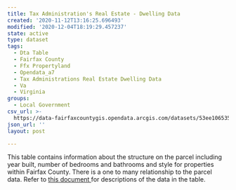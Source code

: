 ```yaml
---
title: Tax Administration's Real Estate - Dwelling Data
created: '2020-11-12T13:16:25.696493'
modified: '2020-12-04T18:19:29.457237'
state: active
type: dataset
tags:
  - Dta Table
  - Fairfax County
  - Ffx Propertyland
  - Opendata_a7
  - Tax Administrations Real Estate Dwelling Data
  - Va
  - Virginia
groups:
  - Local Government
csv_url: >-
  https://data-fairfaxcountygis.opendata.arcgis.com/datasets/53ee1065351c4273ab91ba2e6cfbbc6d_2.csv?outSR=%7B%22latestWkid%22%3A3857%2C%22wkid%22%3A102100%7D
json_url: ''
layout: post

---
```

<div>This table contains information about the structure on the parcel including year built, number of bedrooms and bathrooms and style for properties within Fairfax County. There is a one to many relationship to the parcel data. Refer to <a href='https://www.fairfaxcounty.gov/maps/sites/maps/files/assets/documents/dta_assessment_tables.pdf' target='_blank'>this document </a>for descriptions of the data in the table.</div>
